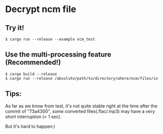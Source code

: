 # Decrypt ncm file


## Try it!

```shell script
$ cargo run --release --example ncm_test
```

## Use the multi-processing feature (Recommended!)

```shell script
$ cargo build --release
$ cargo run --release /absolute/path/to/directory/where/ncm/files/in
```



## Tips:

As far as we know from test, it's not quite stable right at the time after the commit of "73a4300", some converted files(.flac/.mp3) may have a very short interruption (< 1 sec).

But it's hard to happen:)

